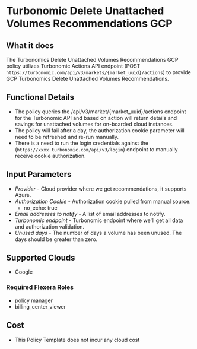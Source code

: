 # Turbonomic Delete Unattached Volumes Recommendations GCP

## What it does

The Turbonomics Delete Unattached Volumes Recommendations GCP policy utilizes Turbonomic Actions API endpoint (POST `https://turbonomic.com/api/v3/markets/{market_uuid}/actions`) to provide GCP Turbonomics Delete Unattached Volumes Recommendations.

## Functional Details

- The policy queries the /api/v3/market/{market_uuid}/actions endpoint for the Turbonomic API and based on action will return details and savings for unattached volumes for on-boarded cloud instances.
- The policy will fail after a day, the authorization cookie parameter will need to be refreshed and re-run manually.
- There is a need to run the login credentials against the (`https://xxxx.turbonomic.com/api/v3/login`) endpoint to manually receive cookie authorization.

## Input Parameters

- *Provider* - Cloud provider where we get recommendations, it supports Azure.
- *Authorization Cookie* - Authorization cookie pulled from manual source.
  - no_echo: true
- *Email addresses to notify* - A list of email addresses to notify.
- *Turbonomic endpoint* - Turbonomic endpoint where we'll get all data and authorization validation.
- *Unused days* - The number of days a volume has been unused. The days should be greater than zero.

## Supported Clouds

- Google

### Required Flexera Roles

- policy manager
- billing_center_viewer

## Cost

- This Policy Template does not incur any cloud cost
